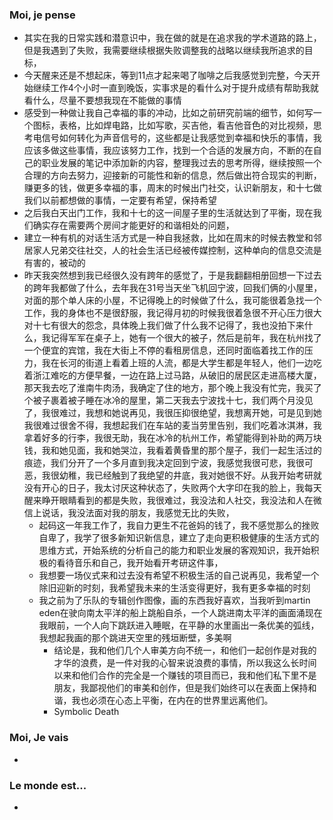 ### Moi, je pense
- 其实在我的日常实践和潜意识中，我在做的就是在追求我的学术道路的路上，但是我遇到了失败，我需要继续根据失败调整我的战略以继续我所追求的目标，
- 今天醒来还是不想起床，等到11点才起来喝了咖啡之后我感觉到完整，今天开始继续工作4个小时一直到晚饭，实事求是的看什么对于提升成绩有帮助我就看什么，尽量不要想我现在不能做的事情
- 感受到一种做让我自己幸福的事的冲动，比如之前研究前端的细节，如何写一个图标，表格，比如焊电路，比如写歌，买吉他，看吉他音色的对比视频，思考电信号如何转化为声音信号的，这些都是让我感觉到幸福和快乐的事情，我应该多做这些事情，我应该努力工作，找到一个合适的发展方向，不断的在自己的职业发展的笔记中添加新的内容，整理我过去的思考所得，继续按照一个合理的方向去努力，迎接新的可能性和新的信息，然后做出符合现实的判断，赚更多的钱，做更多幸福的事，周末的时候出门社交，认识新朋友，和十七做我们以前都想做的事情，一定要有希望，保持希望
- 之后我白天出门工作，我和十七的这一间屋子里的生活就达到了平衡，现在我们确实存在需要两个房间才能更好的和谐相处的问题，
- 建立一种有机的对话生活方式是一种自我拯救，比如在周末的时候去教堂和邻居家人兄弟交往社交，人的社会生活已经被传媒控制，这种单向的信息交流是有害的，被动的
- 昨天我突然想到我已经很久没有跨年的感觉了，于是我翻翻相册回想一下过去的跨年我都做了什么，去年我在31号当天坐飞机回宁波，回我们俩的小屋里，对面的那个单人床的小屋，不记得晚上的时候做了什么，我可能很着急找一个工作，我的身体也不是很舒服，我记得月初的时候我很着急很不开心压力很大对十七有很大的怨念，具体晚上我们做了什么我不记得了，我也没拍下来什么，我记得军军在桌子上，她有一个很大的被子，然后是前年，我在杭州找了一个便宜的宾馆，我在大街上不停的看租房信息，还同时面临着找工作的压力，我在长河的街道上看着上班的人流，都是大学生都是年轻人，他们一边吃着浙江难吃的方便早餐，一边在路上过马路，从破旧的居民区走进高楼大厦，那天我去吃了淮南牛肉汤，我确定了住的地方，那个晚上我没有忙完，我买了个被子裹着被子睡在冰冷的屋里，第二天我去宁波找十七，我们两个月没见了，我很难过，我想和她说再见，我很压抑很绝望，我想离开她，可是见到她我很难过很舍不得，我想起我们在车站的麦当劳里告别，我们吃着冰淇淋，我拿着好多的行李，我很无助，我在冰冷的杭州工作，希望能得到补助的两万块钱，我和她见面，我和她哭泣，我看着黄昏里的那个屋子，我们一起生活过的痕迹，我们分开了一个多月直到我决定回到宁波，我感觉我很可悲，我很可恶，我很幼稚，我已经触到了我绝望的井底，我对她很不好。从我开始考研就没有开心的日子，我太讨厌这种状态了，失败两个大字印在我的脸上，我每天醒来睁开眼睛看到的都是失败，我很难过，我没法和人社交，我没法和人在微信上说话，我没法面对我的朋友，我感觉无比的失败，
	- 起码这一年我工作了，我自力更生不花爸妈的钱了，我不感觉那么的挫败自卑了，我学了很多新知识新信息，建立了走向更积极健康的生活方式的思维方式，开始系统的分析自己的能力和职业发展的客观知识，我开始积极的看待音乐和自己，我开始看开考研这件事，
	- 我想要一场仪式来和过去没有希望不积极生活的自己说再见，我希望一个除旧迎新的时刻，我希望我未来的生活变得更好，我有更多幸福的时刻
	- 我之前为了乐队的专辑创作图像，画的东西我好喜欢，当我听到martin eden在驶向南太平洋的船上跳船自杀，一个人跳进南太平洋的画面涌现在我眼前，一个人向下跳跃进入睡眠，在平静的水里画出一条优美的弧线，我想起我画的那个跳进天空里的残垣断壁，多美啊
		- 结论是，我和他们几个人审美方向不统一，和他们一起创作是对我的才华的浪费，是一件对我的心智来说浪费的事情，所以我这么长时间以来和他们合作的完全是一个赚钱的项目而已，我和他们私下里不是朋友，我鄙视他们的审美和创作，但是我们始终可以在表面上保持和谐，我也必须在心态上平衡，在内在的世界里远离他们。
		- Symbolic Death



### Moi, Je vais
- 



### Le monde est...
- 